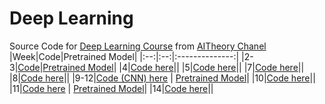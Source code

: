 # Deep Learning
Source Code for [Deep Learning Course](https://youtube.com/playlist?list=PLrRabyaw8Qt8E7y1d-Ehd7YtIz_tnA1eY&si=2etzRBbH1U6IVoY3) from [AITheory Chanel](https://www.youtube.com/@AITheoryVN)
|Week|Code|Pretrained Model|
|:--:|:--:|:--------------:|
|2-3|[Code](./code_w2-3.py)|[Pretrained Model](https://drive.google.com/drive/folders/1B4UMwQl4KuTbMt-_EfjYIa41FFq2l8vA?usp=drive_link)|
|4|[Code here](./week04_code.py)||
|5|[Code here](./week05_code.py)||
|7|[Code here](./code_week07.py)||
|8|[Code here](./week08_code.py)||
|9-12|[Code (CNN) here](./code_w09-12_CNN) | [Pretrained Model](https://drive.google.com/drive/folders/1B4UMwQl4KuTbMt-_EfjYIa41FFq2l8vA?usp=drive_link)|
|10|[Code here](./code_w10.py)||
|11|[Code here](./Code_week11) | [Pretrained Model](https://drive.google.com/drive/folders/1B4UMwQl4KuTbMt-_EfjYIa41FFq2l8vA?usp=drive_link)|
|14|[Code here](./code_w14.py)||
